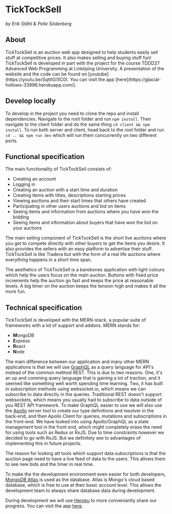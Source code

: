<h1>TickTockSell</h1>
<i>by Erik Ståhl & Pelle Söderberg</i>

<h2>About</h2>
TickTockSell is an auction web app designed to help students easily sell stuff at competitive prices. It also makes selling and buying stuff fun! TickTockSell is developed in part with the project for the course TDDD27 Advanced Web Programming at Linköping University. A presentation of the website and the code can be found on [youtube](https://youtu.be/SqttIGi1IC0). You can visit the app [here](https://glacial-hollows-33996.herokuapp.com/).

<h2>Develop locally</h2>

To develop in the project you need to clone the repo and install dependencies. Navigate to the root folder and run `npm install`. Then navigate to the client folder and do the same thing `cd client && npm install`. To run both server and client, head back to the root folder and run `cd .. && npm run dev` which will run them concurrently on two different ports.

<h2>Functional specification</h2>
The main functionality of TickTockSell consists of:
<ul>
<li>Creating an account</li>
<li>Logging in</li>
<li>Creating an auction with a start time and duration</li>
<li>Creating items with titles, descriptions starting prices</li>
<li>Viewing auctions and their start times that others have created</li>
<li>Participating in other users auctions and bid on items</li>
<li>Seeing items and information from auctions where you have won the bidding</li>
<li>Seeing items and information about buyers that have won the bid on your auctions</li>
</ul>

The main selling component of TickTockSell is the short live auctions where you get to compete directly with other buyers to get the items you desire. It also provides the sellers with an easy platform to advertise their stuff. TickTockSell is like Tradera but with the form of a real life auctions where everything happens in a short time span.

The aesthetics of TickTockSell is a barebones application with light colours which help the users focus on the main auction. Buttons with fixed price increments help the auction go fast and keeps the price at reasonable levels. A big timer on the auction keeps the tension high and makes it all the more fun.

<h2>Technical specification</h2>
TickTockSell is developed with the MERN-stack, a popular suite of frameworks with a lot of support and addons. MERN stands for:
<ul>
<li><b>M</b>ongoDB</li>
<li><b>E</b>xpress</li>
<li><b>R</b>eact</li>
<li><b>N</b>ode</li>
</ul>

The main difference between our application and many other MERN applications is that we will use [GraphQL](https://graphql.org/) as a query language for API's instead of the common method REST. This is due to two reasons. One, it's an up and comming query language that is gaining a lot of traction, and it seemed like something well worth spending time learning. Two, it has built in subscription methods using websocket.io, which means we can subscribe to data directly in the queries. Traditional REST doesn't support websockets, which means you usually had to subscribe to data outside of you REST API framework. To make GraphQL easier to use we will also use the [Apollo](https://www.apollographql.com) server tool to create our type definitions and resolver in the back-end, and then Apollo Client for queries, mutations and subscriptions in the front-end. We have looked into using Apollo/GraphQL as a state management tool in the front end, which might completely erase the need for using tools such as Redux or RxJS. Due to time constraints however we decided to go with RxJS. But we definitely see to advantages of implementing this in future projects.

The reason for looking att tools which support data subscriptions is that the auction page need to have a live feed of data to the users. This allows them to see new bids and the timer in real time.

To make the the development environment even easier for both developers, [MongoDB Atlas](https://www.mongodb.com/cloud) is used as the database. Atlas is Mongo's cloud based database, which is free to use at their basic account level. This allows the development team to always share database data during development.

During development we will use [Heroku](https://heroku.com) to more conveniantly share our progress. You can visit the app [here](https://glacial-hollows-33996.herokuapp.com/).
